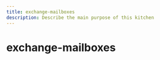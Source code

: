 ```yaml
---
title: exchange-mailboxes
description: Describe the main purpose of this kitchen
---
```


# exchange-mailboxes
